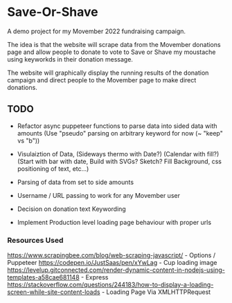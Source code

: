 # Save-Or-Shave

A demo project for my Movember 2022 fundraising campaign.

The idea is that the website will scrape data from the Movember donations page and allow people to donate to vote to Save or Shave my moustache using keyworkds in their donation message.

The website will graphically display the running results of the donation campaign and direct people to the Movember page to make direct donations.

## TODO

- Refactor async puppeteer functions to parse data into sided data with amounts (Use "pseudo" parsing on arbitrary keyword for now (~ "keep" vs "b"))

- Visulaiztion of Data, (Sideways thermo with Date?) (Calendar with fill?) (Start with bar with date, Build with SVGs? Sketch? Fill Background, css     positioning of text, etc...)

- Parsing of data from set to side amounts
- Username / URL passing to work for any Movember user
- Decision on donation text Keywording
- Implement Production level loading page behaviour with proper urls

### Resources Used
https://www.scrapingbee.com/blog/web-scraping-javascript/ - Options / Puppeteer
https://codepen.io/JustSaas/pen/xYwLag - Cup loading image
https://levelup.gitconnected.com/render-dynamic-content-in-nodejs-using-templates-a58cae681148 - Express
https://stackoverflow.com/questions/244183/how-to-display-a-loading-screen-while-site-content-loads - Loading Page Via XMLHTTPRequest